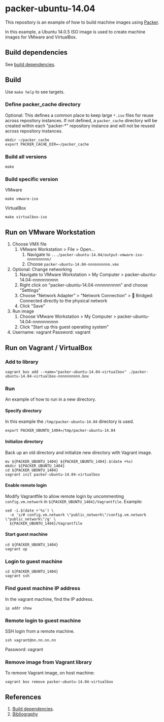 # packer-ubuntu-14.04

This repository is an example of how to build machine images using [Packer](https://www.packer.io/).

In this example, a
Ubuntu 14.0.5 ISO image
is used to create machine images for VMware and VirtualBox.

## Build dependencies

See [build dependencies](https://github.com/docktermj/KnowledgeBase/blob/master/build-dependencies/packer.md).

## Build

Use `make help` to see targets.

### Define packer_cache directory

Optional: This defines a common place to keep large `*.iso` files for reuse across repository instances.
If not defined, a `packer_cache` directory will be created within each "packer-*" repository instance
and will not be reused across repository instances.

```console
mkdir ~/packer_cache
export PACKER_CACHE_DIR=~/packer_cache
```

### Build all versions

```console
make
```

### Build specific version

VMware

```console
make vmware-iso
```

VirtualBox

```console
make virtualbox-iso
```

## Run on VMware Workstation

1. Choose VMX file
   1. VMware Workstation > File > Open...
      1. Navigate to `.../packer-ubuntu-14.04/output-vmware-iso-nnnnnnnnnn/`
      1. Choose `packer-ubuntu-14.04-nnnnnnnnnn.vmx`
1. Optional: Change networking
   1. Navigate to VMware Workstation > My Computer > packer-ubuntu-14.04-nnnnnnnnnn
   1. Right click  on "packer-ubuntu-14.04-nnnnnnnnnn" and choose "Settings"
   1. Choose "Network Adapter" > "Network Connection" > :radio_button: Bridged: Connected directly to the physical network
   1. Click "Save"
1. Run image
   1. Choose VMware Workstation > My Computer > packer-ubuntu-14.04-nnnnnnnnnn
   1. Click "Start up this guest operating system"
1. Username: vagrant  Password: vagrant

## Run on Vagrant / VirtualBox

### Add to library

```console
vagrant box add --name="packer-ubuntu-14.04-virtualbox" ./packer-ubuntu-14.04-virtualbox-nnnnnnnnnn.box
```

### Run

An example of how to run in a new directory.

#### Specify directory

In this example the `/tmp/packer-ubuntu-14.04` directory is used.

```console
export PACKER_UBUNTU_1404=/tmp/packer-ubuntu-14.04
```

#### Initialize directory

Back up an old directory and initialize new directory with Vagrant image.

```console
mv ${PACKER_UBUNTU_1404} ${PACKER_UBUNTU_1404}.$(date +%s)
mkdir ${PACKER_UBUNTU_1404}
cd ${PACKER_UBUNTU_1404}
vagrant init packer-ubuntu-14.04-virtualbox
```

#### Enable remote login

Modify Vagrantfile to allow remote login by
uncommenting `config.vm.network` in `${PACKER_UBUNTU_1404}/Vagrantfile`. 
Example:

```console
sed -i.$(date +'%s') \
  -e 's/# config.vm.network \"public_network\"/config.vm.network \"public_network\"/g' \
  ${PACKER_UBUNTU_1404}/Vagrantfile
```

#### Start guest machine

```console
cd ${PACKER_UBUNTU_1404}
vagrant up
```

### Login to guest machine

```console
cd ${PACKER_UBUNTU_1404}
vagrant ssh
```

### Find guest machine IP address

In the vagrant machine, find the IP address.

```console
ip addr show
```

### Remote login to guest machine

SSH login from a remote machine.

```console
ssh vagrant@nn.nn.nn.nn
```

Password: vagrant


### Remove image from Vagrant library

To remove Vagrant image, on host machine:

```console
vagrant box remove packer-ubuntu-14.04-virtualbox
```

## References
1. [Build dependencies](https://github.com/docktermj/KnowledgeBase/blob/master/build-dependencies/packer.md).
1. [Bibliography](https://github.com/docktermj/KnowledgeBase/blob/master/bibliography/packer.md)
